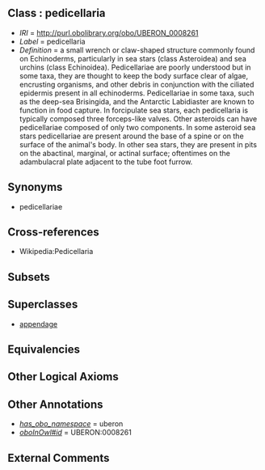 
## Class : pedicellaria

 * *IRI* = http://purl.obolibrary.org/obo/UBERON_0008261
 * *Label* = pedicellaria
 * *Definition* = a small wrench or claw-shaped structure commonly found on Echinoderms, particularly in sea stars (class Asteroidea) and sea urchins (class Echinoidea). Pedicellariae are poorly understood but in some taxa, they are thought to keep the body surface clear of algae, encrusting organisms, and other debris in conjunction with the ciliated epidermis present in all echinoderms. Pedicellariae in some taxa, such as the deep-sea Brisingida, and the Antarctic Labidiaster are known to function in food capture. In forcipulate sea stars, each pedicellaria is typically composed three forceps-like valves. Other asteroids can have pedicellariae composed of only two components. In some asteroid sea stars pedicellariae are present around the base of a spine or on the surface of the animal's body. In other sea stars, they are present in pits on the abactinal, marginal, or actinal surface; oftentimes on the adambulacral plate adjacent to the tube foot furrow.

## Synonyms

 * pedicellariae

## Cross-references

 * Wikipedia:Pedicellaria

## Subsets


## Superclasses

 * [appendage](../../UBERON/26/UBERON_0000026.md)

## Equivalencies


## Other Logical Axioms


## Other Annotations

 * *[has_obo_namespace](../../ce/oboInOwl#hasOBONamespace.md)* = uberon
 * *[oboInOwl#id](../../id/oboInOwl#id.md)* = UBERON:0008261

## External Comments

